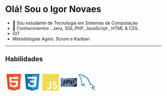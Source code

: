 # Olá! Sou o Igor Novaes 



- 🌱 Sou estudante de Tecnologia em Sistemas de Computação 
- 🚀 Conhecimentos : Java, SQL,PHP, JavaScript , HTML & CSS.  
- GIT
- Metodologias Ageis: Scrum e Kanban



<hr>

## Habilidades
<div><br>
  
  <img  alt="Igor-HTML" height="55" width="55" src="https://raw.githubusercontent.com/devicons/devicon/master/icons/html5/html5-original.svg">
  <img  alt="Igor-CSS" height="55" width="55" src="https://raw.githubusercontent.com/devicons/devicon/master/icons/css3/css3-original.svg">
  <img  alt="Igor-Js" height="55" width="55" src="https://raw.githubusercontent.com/devicons/devicon/master/icons/javascript/javascript-plain.svg">
  <img  alt="Igor-php" height="55" width="55" src="https://raw.githubusercontent.com/devicons/devicon/master/icons/php/php-original.svg">
  <img  alt="Igor-Csharp" height="55" width="55" src="https://raw.githubusercontent.com/devicons/devicon/master/icons/mysql/mysql-original.svg">
  
  

</div>
  
  
 

   




